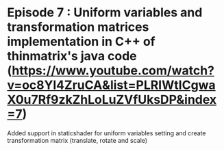 # Episode 7 : Uniform variables and transformation matrices implementation in C++ of thinmatrix's java code (https://www.youtube.com/watch?v=oc8Yl4ZruCA&list=PLRIWtICgwaX0u7Rf9zkZhLoLuZVfUksDP&index=7)
Added support in staticshader for uniform variables setting and create transformation matrix (translate, rotate and scale)
